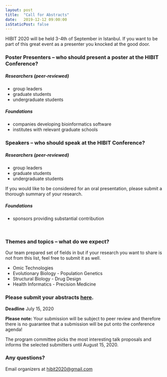 ```yaml
---
layout: post
title:  "Call for Abstracts"
date:   2019-12-12 09:00:00
isStaticPost: false
---
```


HIBIT 2020 will be held 3-4th of September in Istanbul. If you want to be part of this great event as a presenter you knocked at the good door.

### Poster Presenters – who should present a poster at the HIBIT Conference?

##### Researchers (peer-reviewed)

* group leaders
* graduate students
* undergraduate students

##### Foundations

* companies developing bioinformatics software
* institutes with relevant graduate schools

### Speakers – who should speak at the HIBIT Conference?

##### Researchers (peer-reviewed)

* group leaders
* graduate students
* undergraduate students

If you would like to be considered for an oral presentation, please submit a thorough summary of your research.

##### Foundations

* sponsors providing substantial contribution

<br/>

### Themes and topics – what do we expect?

Our team prepared set of fields in but if your research you want to share is not from this list, feel free to submit it as well.

* Omic Technologies
* Evolutionary Biology - Population Genetics
* Structural Biology - Drug Design
* Health Informatics - Precision Medicine


### Please submit your abstracts [here](https://easychair.org/conferences/?conf=hibit2020).

__Deadline__ July 15, 2020

__Please note:__ Your submission will be subject to peer review and therefore there is no guarantee that a submission will be put onto the conference agenda!<br/>

The program committee picks the most interesting talk proposals and informs the selected submitters until August 15, 2020.<br/>

### Any questions? 

Email organizers at [hibit2020@gmail.com](mailto:hibit2020@gmail.com)